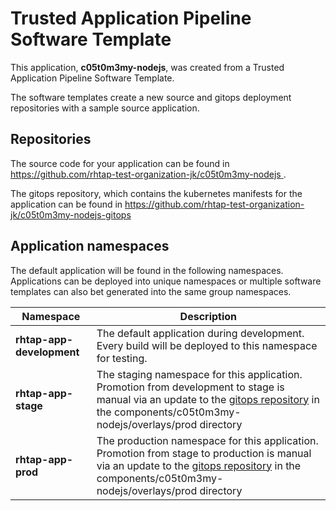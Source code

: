 # Trusted Application Pipeline Software Template

This application, **c05t0m3my-nodejs**, was created from a Trusted Application Pipeline Software Template.

The software templates create a new source and gitops deployment repositories with a sample source application. 

## Repositories

The source code for your application can be found in [https://github.com/rhtap-test-organization-jk/c05t0m3my-nodejs ](https://github.com/rhtap-test-organization-jk/c05t0m3my-nodejs ).
 
The gitops repository, which contains the kubernetes manifests for the application can be found in 
[https://github.com/rhtap-test-organization-jk/c05t0m3my-nodejs-gitops ](https://github.com/rhtap-test-organization-jk/c05t0m3my-nodejs-gitops ) 

## Application namespaces 

The default application will be found in the following namespaces. Applications can be deployed into unique namespaces or multiple software templates can also bet generated into the same group namespaces.  

|  Namespace   |  Description   |  
| -------- | -------- |   
| **rhtap-app-development** | The default application during development. Every build will be deployed to this namespace for testing. | 
| **rhtap-app-stage** | The staging namespace for this application. Promotion from development to stage is manual via an update to the [gitops repository](https://github.com/rhtap-test-organization-jk/c05t0m3my-nodejs-gitops ) in the components/c05t0m3my-nodejs/overlays/prod directory |  
| **rhtap-app-prod** | The production namespace for this application. Promotion from stage to production is manual via an update to the [gitops repository](https://github.com/rhtap-test-organization-jk/c05t0m3my-nodejs-gitops ) in the components/c05t0m3my-nodejs/overlays/prod directory | 
